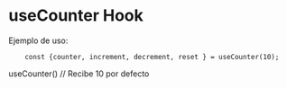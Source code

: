 # useCounter Hook

Ejemplo de uso:

```
    const {counter, increment, decrement, reset } = useCounter(10);
```
useCounter() // Recibe 10 por defecto